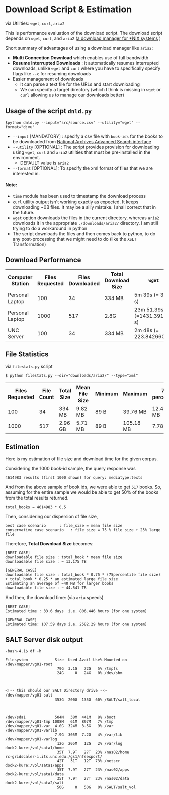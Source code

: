 # Download Script & Estimation
via Utilities: `wget`, `curl`, `aria2`

This is performance evaluation of the download script. The download script depends on `wget`, `curl`, and `aria2` ([a download manager for *NIX systems](http://aria2.sourceforge.net/) )

Short summary of advantages of using a download manager like `aria2`:

- __Multi Connection Download__ which enables use of full bandwidth
- __Resume Interrupted Downloads__ : it automatically resumes interrupted downloads, unlike `wget` and `curl` where you have to specifically specify flags like `--c` for resuming downloads
- Easier management of downloads
    - It can parse a text file for the URLs and start downloading
    - We can specify a target directory (which I think is missing in `wget` or `curl` allowing us to manage our downloads better)

## Usage of the script `dnld.py`
    $python dnld.py --input="src/source.csv" --utility="wget" --format="djvu"

- `--input` [MANDATORY] : specify a csv file with `book-ids` for the books to be downloaded from [National Archives Advanced Search interface](http://archive.org/advancedsearch.php?q=mediatype:texts)
- `--utility` [OPTIONAL] : The script provides provision for downloading using `wget`, `curl` and `aria2` utilities that must be pre-installed in the environment.
    - DEFAULT value is `aria2`
- `--format` [OPTIONAL]: To specify the xml format of files that we are interested in.

#### Note:

- `time` module has been used to timestamp the download process
- `curl` utility output isn't working exactly as expected. It keeps downloading ~0B files. It may be a silly mistake. I shall correct that in the future.
- `wget` option downloads the files in the current directory, whereas `aria2` downloads it in the appropriate `./downloads/aria2/` directory. I am still trying to do a workaround in python
- The script downloads the files and then comes back to python, to do any post-processing that we might need to do (like the `XSLT` Transformation)


## Download Performance

<table>
    <tr>
        <th>Computer Station</th>
        <th>Files Requested</th>
        <th>Files Downloaded</th>
        <th>Total Download Size</th>
        <th><code>wget</code></th>
        <th><code>aria2</code></th>
        <th><code>curl</code></th>
    </tr>
    <tr>
        <td>Personal Laptop</td>
        <td>100</td>
        <td>34</td>
        <td>334 MB</td>
        <td>5m 39s (= 339 s)</td>
        <td>1m 54.02 s (114.02 s)</td>
        <td>-</td>
    </tr>
    <tr>
        <td>Personal Laptop</td>
        <td>1000</td>
        <td>517</td>
        <td>2.8G</td>
        <td>23m 51.39s (=1431.391540 s)</td>
        <td>10m 29s (=617.796431 s)</td>
        <td>-</td>
    </tr>
    <tr>
        <td>UNC Server</td>
        <td>100</td>
        <td>34</td>
        <td>334 MB</td>
        <td>2m 48s (= 223.842660 s)</td>
        <td>-</td>
        <td>-</td>
    </tr>
</table>

## File Statistics
via `filestats.py` script

    $ python filestats.py --dir="downloads/aria2/" --type="xml"


<table>
    <tr>
        <th>Files Requested</th>
        <th>File Count</th>
        <th>Total Size</th>
        <th>Mean File Size</th>
        <th>Minimum</th>
        <th>Maximum</th>
        <th>75 percentile</th>
    </tr>
    <tr>
        <td>100</td>
        <td>34</td>
        <td>334 MB</td>
        <td>9.82 MB </td>
        <td>89 B</td>
        <td>39.76 MB</td>
        <td>12.404 MB</td>
    </tr>
    <tr>
        <td>1000</td>
        <td>517</td>
        <td>2.96 GB</td>
        <td>5.71 MB </td>
        <td>89 B</td>
        <td>105.18 MB</td>
        <td>7.78 MB</td>
    </tr>
</table>

## Estimation
Here is my estimation of file size and download time for the given corpus.

Considering the 1000 book-id sample, the query response was

    4614983 results (first 1000 shown) for query: mediatype:texts

And from the above sample of book ids, we were able to get `517` books. So, assuming for the entire sample we would be able to get 50% of the books from the total results returned.

    total_books = 4614983 * 0.5

Then, considering our dispersion of file size,

    best case scenario      : file_size = mean file size
    conservative case scenario   : file_size = 75 % file size + 25% large file

Therefore, __Total Download Size__ becomes:

    [BEST CASE]
    downloadable file size : total_book * mean file size
    downloadable file size : ~ 13.175 TB

    [GENERAL CASE]
    downloadable file size : total_book * 0.75 * (75percentile file size) + total_book * 0.25 * an estimated large file size
    Estimating an average of ~40 MB for larger books
    downloadable file size : ~ 44.541 TB


And then, the download time: (via `aria` speeds)

    [BEST CASE]
    Estimated time : 33.6 days  i.e. 806.446 hours (for one system)

    [GENERAL CASE]
    Estimated time: 107.59 days i.e. 2582.29 hours (for one system)


## SALT Server disk output

    -bash-4.1$ df -h

    Filesystem            Size  Used Avail Use% Mounted on
    /dev/mapper/vg01-root
                           79G  3.1G   72G   5% /tmpfs
                           24G     0   24G   0% /dev/shm



    <!-- this should our SALT Directory drive -->
    /dev/mapper/vg01-salt
                          353G  200G  135G  60% /SALT/salt_local



    /dev/sda1             504M   38M  441M   8% /boot
    /dev/mapper/vg01-tmp 1008M   61M  897M   7% /tmp
    /dev/mapper/vg01-var  4.0G  324M  3.5G   9% /var
    /dev/mapper/vg01-varlib
                          7.9G  305M  7.2G   4% /var/lib
    /dev/mapper/vg01-varlog
                           12G  205M   12G   2% /var/log
    dock2-kure:/vol/sata1/home
                           35T  7.9T   27T  23% /nas02/home
    rc-gridscaler-i.its.unc.edu:/gs1/nfsexport/
                           42T   31T   12T  73% /netscr
    dock2-kure:/vol/sata1/apps
                           35T  7.9T   27T  23% /nas02/apps
    dock2-kure:/vol/sata1/data
                           35T  7.9T   27T  23% /nas02/data
    dock2-kure:/vol/sata2/salt
                           50G     0   50G   0% /SALT/salt_vol









